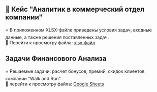 ## 💼 Кейс "Аналитик в коммерческий отдел компании"

⭐️ В приложенном XLSX-файле приведены условия задач, входные данные, а также решения поставленных задач.
<br> 📄 Перейти к просмотру файла: [xlsx-файл](https://github.com/debaggi/debaggi-cases/blob/main/Excel_%D0%BA%D0%B5%D0%B9%D1%81%D1%8B/Test%20for%20Commercial%20Analyst.xlsx)


## Задачи Финансового Анализа
⭐️ Решаемые задачи: расчет бонусов, премий, скидок клиентов компании "Walk and Run".
<br>📄 перейти к просмотру файла: [Google Sheets](https://github.com/debaggi/debaggi-cases/tree/main/Excel_кейсы)
